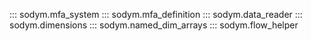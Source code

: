 ::: sodym.mfa_system
::: sodym.mfa_definition
::: sodym.data_reader
::: sodym.dimensions
::: sodym.named_dim_arrays
::: sodym.flow_helper